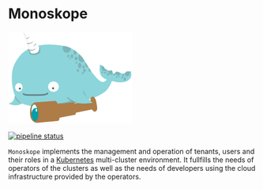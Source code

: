 # Monoskope

![Monoskope Logo](logo/monoskope.png)

[![pipeline status](https://gitlab.figo.systems/platform/monoskope/monoskope/badges/master/pipeline.svg)](https://gitlab.figo.systems/platform/tenancy-system/commits/master)

`Monoskope` implements the management and operation of tenants, users and their roles in a [Kubernetes](https://kubernetes.io/) multi-cluster environment. It fullfills the needs of operators of the clusters as well as the needs of developers using the cloud infrastructure provided by the operators.
